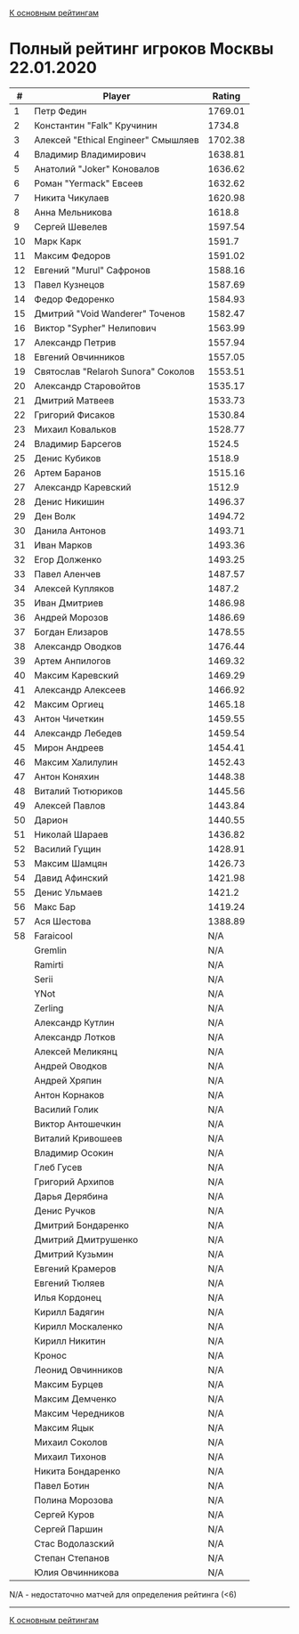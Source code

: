 [К основным рейтингам](https://pee-kay.github.io/russian-wu-rating)
# Полный рейтинг игроков Москвы 22.01.2020 #

| # |Player                             |Rating  |
|---|-----------------------------------|--------|
|  1|Петр Федин                         |1769.01 |
|  2|Константин "Falk" Кручинин         |1734.8  |
|  3|Алексей "Ethical Engineer" Смышляев|1702.38 |
|  4|Владимир Владимирович              |1638.81 |
|  5|Анатолий "Joker" Коновалов         |1636.62 |
|  6|Роман "Yermack" Евсеев             |1632.62 |
|  7|Никита Чикулаев                    |1620.98 |
|  8|Анна Мельникова                    |1618.8  |
|  9|Сергей Шевелев                     |1597.54 |
| 10|Марк Карк                          |1591.7  |
| 11|Максим Федоров                     |1591.02 |
| 12|Евгений "Murul" Сафронов           |1588.16 |
| 13|Павел Кузнецов                     |1587.69 |
| 14|Федор Федоренко                    |1584.93 |
| 15|Дмитрий "Void Wanderer" Точенов    |1582.47 |
| 16|Виктор "Sypher" Нелипович          |1563.99 |
| 17|Александр Петрив                   |1557.94 |
| 18|Евгений Овчинников                 |1557.05 |
| 19|Святослав "Relaroh Sunora" Соколов |1553.51 |
| 20|Александр Старовойтов              |1535.17 |
| 21|Дмитрий Матвеев                    |1533.73 |
| 22|Григорий Фисаков                   |1530.84 |
| 23|Михаил Ковальков                   |1528.77 |
| 24|Владимир Барсегов                  |1524.5  |
| 25|Денис Кубиков                      |1518.9  |
| 26|Артем Баранов                      |1515.16 |
| 27|Александр Каревский                |1512.9  |
| 28|Денис Никишин                      |1496.37 |
| 29|Ден Волк                           |1494.72 |
| 30|Данила Антонов                     |1493.71 |
| 31|Иван Марков                        |1493.36 |
| 32|Егор Долженко                      |1493.25 |
| 33|Павел Аленчев                      |1487.57 |
| 34|Алексей Купляков                   |1487.2  |
| 35|Иван Дмитриев                      |1486.98 |
| 36|Андрей Морозов                     |1486.69 |
| 37|Богдан Елизаров                    |1478.55 |
| 38|Александр Оводков                  |1476.44 |
| 39|Артем Анпилогов                    |1469.32 |
| 40|Максим Каревский                   |1469.29 |
| 41|Александр Алексеев                 |1466.92 |
| 42|Максим Оргиец                      |1465.18 |
| 43|Антон Чичеткин                     |1459.55 |
| 44|Александр Лебедев                  |1459.54 |
| 45|Мирон Андреев                      |1454.41 |
| 46|Максим Халилулин                   |1452.43 |
| 47|Антон Коняхин                      |1448.38 |
| 48|Виталий Тютюриков                  |1445.56 |
| 49|Алексей Павлов                     |1443.84 |
| 50|Дарион                             |1440.55 |
| 51|Николай Шараев                     |1436.82 |
| 52|Василий Гущин                      |1428.91 |
| 53|Максим Шамцян                      |1426.73 |
| 54|Давид Афинский                     |1421.98 |
| 55|Денис Ульмаев                      |1421.2  |
| 56|Макс Бар                           |1419.24 |
| 57|Ася Шестова                        |1388.89 |
| 58|Faraicool                          |   N/A  |
|   |Gremlin                            |   N/A  |
|   |Ramirti                            |   N/A  |
|   |Serii                              |   N/A  |
|   |YNot                               |   N/A  |
|   |Zerling                            |   N/A  |
|   |Александр Кутлин                   |   N/A  |
|   |Александр Лотков                   |   N/A  |
|   |Алексей Меликянц                   |   N/A  |
|   |Андрей Оводков                     |   N/A  |
|   |Андрей Хряпин                      |   N/A  |
|   |Антон Корнаков                     |   N/A  |
|   |Василий Голик                      |   N/A  |
|   |Виктор Антошечкин                  |   N/A  |
|   |Виталий Кривошеев                  |   N/A  |
|   |Владимир Осокин                    |   N/A  |
|   |Глеб Гусев                         |   N/A  |
|   |Григорий Архипов                   |   N/A  |
|   |Дарья Дерябина                     |   N/A  |
|   |Денис Ручков                       |   N/A  |
|   |Дмитрий Бондаренко                 |   N/A  |
|   |Дмитрий Дмитрушенко                |   N/A  |
|   |Дмитрий Кузьмин                    |   N/A  |
|   |Евгений Крамеров                   |   N/A  |
|   |Евгений Тюляев                     |   N/A  |
|   |Илья Кордонец                      |   N/A  |
|   |Кирилл Бадягин                     |   N/A  |
|   |Кирилл Москаленко                  |   N/A  |
|   |Кирилл Никитин                     |   N/A  |
|   |Кронос                             |   N/A  |
|   |Леонид Овчинников                  |   N/A  |
|   |Максим Бурцев                      |   N/A  |
|   |Максим Демченко                    |   N/A  |
|   |Максим Чередников                  |   N/A  |
|   |Максим Яцык                        |   N/A  |
|   |Михаил Соколов                     |   N/A  |
|   |Михаил Тихонов                     |   N/A  |
|   |Никита Бондаренко                  |   N/A  |
|   |Павел Ботин                        |   N/A  |
|   |Полина Морозова                    |   N/A  |
|   |Сергей Куров                       |   N/A  |
|   |Сергей Паршин                      |   N/A  |
|   |Стас Водолазский                   |   N/A  |
|   |Степан Степанов                    |   N/A  |
|   |Юлия Овчинникова                   |   N/A  |

N/A - недостаточно матчей для определения рейтинга (<6)

---

[К основным рейтингам](https://pee-kay.github.io/russian-wu-rating)
